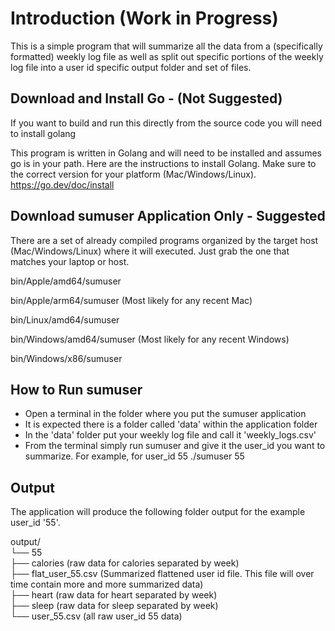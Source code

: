 # Introduction (Work in Progress)

This is a simple program that will summarize all the data from a (specifically formatted) weekly log file as well as split out specific portions of the weekly 
log file into a user id specific output folder and set of files.

## Download and Install Go - (Not Suggested)

If you want to build and run this directly from the source code you will need to install golang

This program is written in Golang and will need to be installed and assumes go is in your path. Here are the instructions to install Golang. Make sure to the correct version for your
platform (Mac/Windows/Linux). https://go.dev/doc/install

## Download sumuser Application Only - Suggested

There are a set of already compiled programs organized by the target host (Mac/Windows/Linux) where it will executed. Just grab the one that matches your laptop or host.  

bin/Apple/amd64/sumuser

bin/Apple/arm64/sumuser (Most likely for any recent Mac)

bin/Linux/amd64/sumuser

bin/Windows/amd64/sumuser (Most likely for any recent Windows)

bin/Windows/x86/sumuser

## How to Run sumuser

- Open a terminal in the folder where you put the sumuser application
- It is expected there is a folder called 'data' within the application folder
- In the 'data' folder put your weekly log file and call it 'weekly_logs.csv'
- From the terminal simply run sumuser and give it the user_id you want to summarize. For example, for user_id 55
   ./sumuser 55

## Output

The application will produce the following folder output for the example user_id '55'. 


output/ <br>
└── 55 <br>
    ├── calories (raw data for calories separated by week) <br>
    ├── flat_user_55.csv (Summarized flattened user id file. This file will over time contain more and more summarized data) <br>
    ├── heart (raw data for heart separated by week) <br>
    ├── sleep (raw data for sleep separated by week) <br>
    └── user_55.csv (all raw user_id 55 data) <br>

